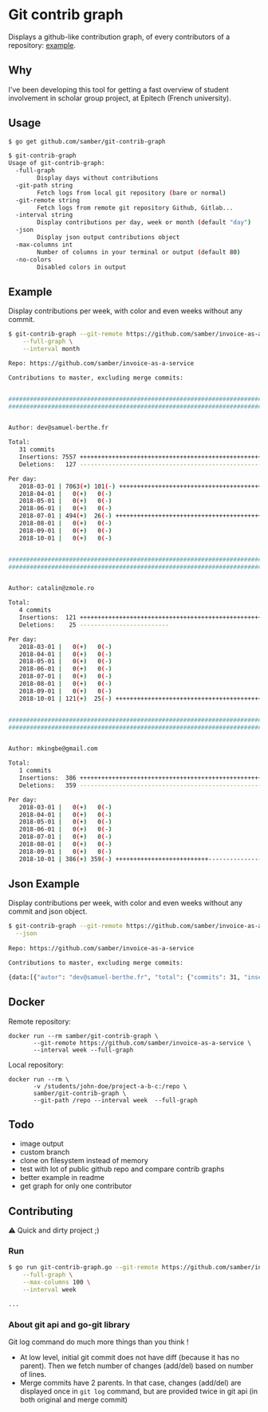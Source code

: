 # Git contrib graph

Displays a github-like contribution graph, of every contributors of a repository: [example](https://github.com/moby/moby).

## Why

I've been developing this tool for getting a fast overview of student involvement in scholar group project, at Epitech (French university).

## Usage

```sh
$ go get github.com/samber/git-contrib-graph

$ git-contrib-graph
Usage of git-contrib-graph:
  -full-graph
    	Display days without contributions
  -git-path string
    	Fetch logs from local git repository (bare or normal)
  -git-remote string
    	Fetch logs from remote git repository Github, Gitlab...
  -interval string
    	Display contributions per day, week or month (default "day")
  -json 
    	Display json output contributions object
  -max-columns int
    	Number of columns in your terminal or output (default 80)
  -no-colors
    	Disabled colors in output
```

## Example

Display contributions per week, with color and even weeks without any commit.

```sh
$ git-contrib-graph --git-remote https://github.com/samber/invoice-as-a-service \
	--full-graph \
	--interval month

Repo: https://github.com/samber/invoice-as-a-service

Contributions to master, excluding merge commits:


################################################################################
################################################################################


Author: dev@samuel-berthe.fr

Total:
   31 commits
   Insertions: 7557 ++++++++++++++++++++++++++++++++++++++++++++++++++++++++++++
   Deletions:   127 ------------------------------------------------------------

Per day:
   2018-03-01 | 7063(+) 101(-) +++++++++++++++++++++++++++++++++++++++++++++++++-
   2018-04-01 |   0(+)   0(-)
   2018-05-01 |   0(+)   0(-)
   2018-06-01 |   0(+)   0(-)
   2018-07-01 | 494(+)  26(-) ++++++++++++++++++++++++++++++++++++++++++++++++---
   2018-08-01 |   0(+)   0(-)
   2018-09-01 |   0(+)   0(-)
   2018-10-01 |   0(+)   0(-)


################################################################################
################################################################################


Author: catalin@zmole.ro

Total:
   4 commits
   Insertions:  121 ++++++++++++++++++++++++++++++++++++++++++++++++++++++++++++
   Deletions:    25 -------------------------

Per day:
   2018-03-01 |   0(+)   0(-)
   2018-04-01 |   0(+)   0(-)
   2018-05-01 |   0(+)   0(-)
   2018-06-01 |   0(+)   0(-)
   2018-07-01 |   0(+)   0(-)
   2018-08-01 |   0(+)   0(-)
   2018-09-01 |   0(+)   0(-)
   2018-10-01 | 121(+)  25(-) +++++++++++++++++++++++++++++++++++++++++---------


################################################################################
################################################################################


Author: mkingbe@gmail.com

Total:
   1 commits
   Insertions:  386 ++++++++++++++++++++++++++++++++++++++++++++++++++++++++++++
   Deletions:   359 ------------------------------------------------------------

Per day:
   2018-03-01 |   0(+)   0(-)
   2018-04-01 |   0(+)   0(-)
   2018-05-01 |   0(+)   0(-)
   2018-06-01 |   0(+)   0(-)
   2018-07-01 |   0(+)   0(-)
   2018-08-01 |   0(+)   0(-)
   2018-09-01 |   0(+)   0(-)
   2018-10-01 | 386(+) 359(-) ++++++++++++++++++++++++++------------------------

```
## Json Example

Display contributions per week, with color and even weeks without any commit and json object.


```sh
$ git-contrib-graph --git-remote https://github.com/samber/invoice-as-a-service \
  --json
  
Repo: https://github.com/samber/invoice-as-a-service

Contributions to master, excluding merge commits:

{data:[{"autor": "dev@samuel-berthe.fr", "total": {"commits": 31, "insertions": 7557, "deletions":  127}, "per_day": []} {"autor": "catalin@zmole.ro", "total": {"commits": 4, "insertions":  121, "deletions":   25}, "per_day": [{"date": "2018-03-12", "add": 7042, "sub": 101 } {"date": "2018-03-13", "add": 21, "sub": 0 } {"date": "2018-07-27", "add": 385, "sub": 7 } {"date": "2018-07-28", "add": 109, "sub": 19 } {"date": "2018-10-02", "add": 0, "sub": 0 } {"date": "2018-10-03", "add": 0, "sub": 0 }]} {"autor": "mkingbe@gmail.com", "total": {"commits": 1, "insertions":  386, "deletions":  359}, "per_day": [{"date": "2018-03-12", "add": 7042, "sub": 101 } {"date": "2018-03-13", "add": 21, "sub": 0 } {"date": "2018-07-27", "add": 385, "sub": 7 } {"date": "2018-07-28", "add": 109, "sub": 19 } {"date": "2018-10-02", "add": 0, "sub": 0 } {"date": "2018-10-03", "add": 0, "sub": 0 } {"date": "2018-10-03", "add": 121, "sub": 25 }]}]}
```

## Docker

Remote repository:

```
docker run --rm samber/git-contrib-graph \
       --git-remote https://github.com/samber/invoice-as-a-service \
       --interval week --full-graph
```

Local repository:

```
docker run --rm \
       -v /students/john-doe/project-a-b-c:/repo \
       samber/git-contrib-graph \
       --git-path /repo --interval week  --full-graph
```

## Todo

- image output
- custom branch
- clone on filesystem instead of memory
- test with lot of public github repo and compare contrib graphs
- better example in readme
- get graph for only one contributor

## Contributing

⚠ Quick and dirty project ;)

### Run

```sh
$ go run git-contrib-graph.go --git-remote https://github.com/samber/invoice-as-a-service \
	--full-graph \
	--max-columns 100 \
	--interval week

...
```

### About git api and go-git library

Git log command do much more things than you think !

- At low level, initial git commit does not have diff (because it has no parent). Then we fetch number of changes (add/del) based on number of lines.
- Merge commits have 2 parents. In that case, changes (add/del) are displayed once in `git log` command, but are provided twice in git api (in both original and merge commit)
